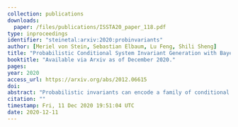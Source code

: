 ```yaml
---
collection: publications
downloads:
  paper: /files/publications/ISSTA20_paper_118.pdf
type: inproceedings
identifier: "steinetal:arxiv:2020:probinvariants"
author: [Meriel von Stein, Sebastian Elbaum, Lu Feng, Shili Sheng]
title: "Probabilistic Conditional System Invariant Generation with Bayesian Inference"
booktitle: "Available via Arxiv as of December 2020."
pages: 
year: 2020
access_url: https://arxiv.org/abs/2012.06615
doi: 
abstract: "Probabilistic invariants can encode a family of conditional patterns, are generated using Bayesian inference to leverage observed trace data against priors gleaned from previous experience and expert knowledge, and are ranked based on their surprise value and information content. Our studies on two semi-autonomous mobile robotic systems show how the proposed approach is able to generate valuable and previously hidden stateful invariants."
citation: ""
timestamp: Fri, 11 Dec 2020 19:51:04 UTC
date: 2020-12-11
---
```

